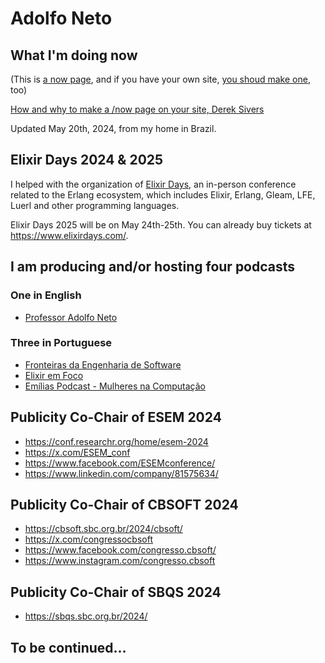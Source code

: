 # Adolfo Neto

## What I'm doing now

(This is [a now page](https://nownownow.com/about), and if you have your own site, [you shoud make one](https://nownownow.com/about), too) 

[How and why to make a /now page on your site, Derek Sivers](https://sive.rs/now2)


Updated May 20th, 2024, from my home in Brazil.

## Elixir Days 2024 & 2025

I helped with the organization of [Elixir Days](https://www.elixirdays.com/), an in-person conference related to the Erlang ecosystem, which includes Elixir, Erlang, Gleam, LFE, Luerl and other programming languages.

Elixir Days 2025 will be on May 24th-25th. You can already buy tickets at <https://www.elixirdays.com/>.

## I am producing and/or hosting four podcasts

### One in English

- [Professor Adolfo Neto](https://adolfont.github.io/extension/podcasts/adolfont)

### Three in Portuguese

- [Fronteiras da Engenharia de Software](https://fronteirases.github.io/en/)
- [Elixir em Foco](https://elixiremfoco.com/en)
- [Emílias Podcast - Mulheres na Computação](https://adolfont.github.io/extension/podcasts/emilias)

## Publicity Co-Chair of ESEM 2024

- <https://conf.researchr.org/home/esem-2024>
- <https://x.com/ESEM_conf>
- <https://www.facebook.com/ESEMconference/>
- <https://www.linkedin.com/company/81575634/>


## Publicity Co-Chair of CBSOFT  2024

- <https://cbsoft.sbc.org.br/2024/cbsoft/>
- <https://x.com/congressocbsoft>
- <https://www.facebook.com/congresso.cbsoft/>
- <https://www.instagram.com/congresso.cbsoft>


## Publicity Co-Chair of SBQS  2024

- <https://sbqs.sbc.org.br/2024/>


## To be continued...
